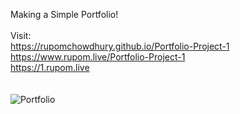 Making a Simple Portfolio! <br> <br>
Visit: <br>
https://rupomchowdhury.github.io/Portfolio-Project-1 <br> https://www.rupom.live/Portfolio-Project-1 <br> https://1.rupom.live
<br>
<br>
<br>
![Portfolio](https://files.rupom.live/static/media/img/Rupom-s-Portfolio.png)
